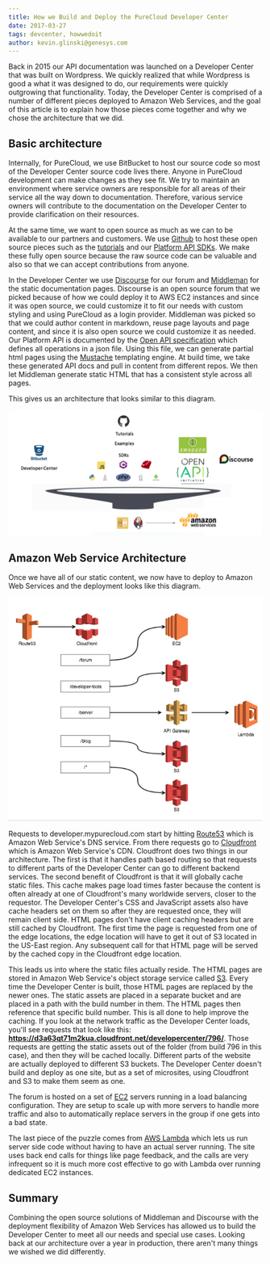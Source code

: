 ```yaml
---
title: How we Build and Deploy the PureCloud Developer Center
date: 2017-03-27
tags: devcenter, howwedoit
author: kevin.glinski@genesys.com
---
```


Back in 2015 our API documentation was launched on a Developer Center that was built on Wordpress. We quickly realized that while Wordpress is good a what it was designed to do, our requirements were quickly outgrowing that functionality. Today, the Developer Center is comprised of a number of different pieces deployed to Amazon Web Services, and the goal of this article is to explain how those pieces come together and why we chose the architecture that we did.

## Basic architecture

Internally, for PureCloud, we use BitBucket to host our source code so most of the Developer Center source code lives there. Anyone in PureCloud development can make changes as they see fit. We try to maintain an environment where service owners are responsible for all areas of their service all the way down to documentation. Therefore, various service owners will contribute to the documentation on the Developer Center to provide clarification on their resources.

At the same time, we want to open source as much as we can to be available to our partners and customers. We use [Github](https://github.com/mypurecloud/) to host these open source pieces such as the [tutorials](https://developer.mypurecloud.com/api/tutorials.html) and our [Platform API SDKs](https://developer.mypurecloud.com/api/rest/client-libraries/). We make these fully open source because the raw source code can be valuable and also so that we can accept contributions from anyone.

In the Developer Center we use [Discourse](https://www.discourse.org/) for our forum and [Middleman](https://middlemanapp.com/) for the static documentation pages. Discourse is an open source forum that we picked because of how we could deploy it to AWS EC2 instances and since it was open source, we could customize it to fit our needs with custom styling and using PureCloud as a login provider. Middleman was picked so that we could author content in markdown, reuse page layouts and page content, and since it is also open source we could customize it as needed. Our Platform API is documented by the [Open API specification](https://www.openapis.org/) which defines all operations in a json file. Using this file, we can generate partial html pages using the [Mustache](https://mustache.github.io/) templating engine. At build time, we take these generated API docs and pull in content from different repos. We then let Middleman generate static HTML that has a consistent style across all pages.

 This gives us an architecture that looks similar to this diagram.

![Developer Center Architecture](highlevelarchitecture.png "Developer Center Architecture")

## Amazon Web Service Architecture

Once we have all of our static content, we now have to deploy to Amazon Web Services and the deployment looks like this diagram.

![AWS Architecture](aws.png "AWS Architecture")

Requests to developer.mypurecloud.com start by hitting [Route53](https://aws.amazon.com/route53/) which is Amazon Web Service's DNS service. From there requests go to [Cloudfront](https://aws.amazon.com/cloudfront/) which is Amazon Web Service's CDN. Cloudfront does two things in our architecture. The first is that it handles path based routing so that requests to different parts of the Developer Center can go to different backend services. The second benefit of Cloudfront is that it will globally cache static files. This cache makes page load times faster because the content is often already at one of Cloudfront's many worldwide servers, closer to the requestor. The Developer Center's CSS and JavaScript assets also have cache headers set on them so after they are requested once, they will remain client side. HTML pages don't have client caching headers but are still cached by Cloudfront. The first time the page is requested from one of the edge locations, the edge location will have to get it out of S3 located in the US-East region. Any subsequent call for that HTML page will be served by the cached copy in the Cloudfront edge location.

This leads us into where the static files actually reside. The HTML pages are stored in Amazon Web Service's object storage service called [S3](https://aws.amazon.com/s3/). Every time the Developer Center is built, those HTML pages are replaced by the newer ones. The static assets are placed in a separate bucket and are placed in a path with the build number in them. The HTML pages then reference that specific build number. This is all done to help improve the caching. If you look at the network traffic as the Developer Center loads, you'll see requests that look like this: **https://d3a63qt71m2kua.cloudfront.net/developercenter/796/**. Those requests are getting the static assets out of the folder (from build 796 in this case), and then they will be cached locally. Different parts of the website are actually deployed to different S3 buckets. The Developer Center doesn't build and deploy as one site, but as a set of microsites, using Cloudfront and S3 to make them seem as one.

The forum is hosted on a set of [EC2](https://aws.amazon.com/ec2/) servers running in a load balancing configuration. They are setup to scale up with more servers to handle more traffic and also to automatically replace servers in the group if one gets into a bad state.

The last piece of the puzzle comes from [AWS Lambda](https://aws.amazon.com/lambda/) which lets us run server side code without having to have an actual server running. The site uses back end calls for things like page feedback, and the calls are very infrequent so it is much more cost effective to go with Lambda over running dedicated EC2 instances.

## Summary

Combining the open source solutions of Middleman and Discourse with the deployment flexibility of Amazon Web Services has allowed us to build the Developer Center to meet all our needs and special use cases. Looking back at our architecture over a year in production, there aren't many things we wished we did differently.

